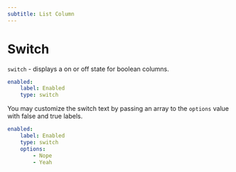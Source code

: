 ```yaml
---
subtitle: List Column
---
```

# Switch

`switch` - displays a on or off state for boolean columns.

```yaml
enabled:
    label: Enabled
    type: switch
```

You may customize the switch text by passing an array to the `options` value with false and true labels.

```yaml
enabled:
    label: Enabled
    type: switch
    options:
        - Nope
        - Yeah
```
